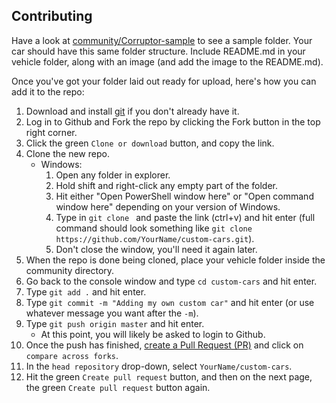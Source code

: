 ## Contributing
Have a look at [community/Corruptor-sample](community/Corruptor-sample) to see a sample folder. Your car should have this same folder structure. Include README.md in your vehicle folder, along with an image (and add the image to the README.md).

Once you've got your folder laid out ready for upload, here's how you can add it to the repo:

1. Download and install [git](https://git-scm.com/) if you don't already have it.
2. Log in to Github and Fork the repo by clicking the Fork button in the top right corner.
3. Click the green `Clone or download` button, and copy the link.
4. Clone the new repo.
   * Windows:
     1. Open any folder in explorer.
	 2. Hold shift and right-click any empty part of the folder.
	 3. Hit either "Open PowerShell window here" or "Open command window here" depending on your version of Windows.
	 4. Type in `git clone ` and paste the link (ctrl+v) and hit enter (full command should look something like `git clone https://github.com/YourName/custom-cars.git`).
	 5. Don't close the window, you'll need it again later.
     <!--* Mac-->
	 <!--* Linux-->
5. When the repo is done being cloned, place your vehicle folder inside the community directory.
6. Go back to the console window and type `cd custom-cars` and hit enter.
7. Type `git add .` and hit enter.
8. Type `git commit -m "Adding my own custom car"` and hit enter (or use whatever message you want after the `-m`).
9. Type `git push origin master` and hit enter.
   * At this point, you will likely be asked to login to Github.
10. Once the push has finished, [create a Pull Request (PR)](https://github.com/Californ1a/custom-cars/compare) and click on `compare across forks`.
11. In the `head repository` drop-down, select `YourName/custom-cars`.
12. Hit the green `Create pull request` button, and then on the next page, the green `Create pull request` button again.
